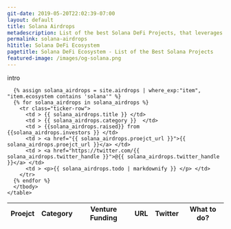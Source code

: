 ```yaml
---
git-date: 2019-05-20T22:02:39-07:00
layout: default
title: Solana Airdrops
metadescription: List of the best Solana DeFi Projects, that leverages decentralized networks to transform old financial products into trustless and transparent protocols.
permalink: solana-airdrops
h1title: Solana DeFi Ecosystem
pagetitle: Solana DeFi Ecosystem - List of the Best Solana Projects
featured-image: /images/og-solana.png
---
```


<section class="section-tickers">
  <p>intro</p>
  <div class="container-tickers">
    <table class="table-tickers">
      <thead>
        <tr>
          <th>Proejct</th>
          <th>Category</th>
          <th>Venture Funding</th>
          <th>URL</th>
          <th>Twitter</th>
          <th>What to do?</th>
        </tr>
      </thead>
      <tbody>

      {% assign solana_airdrops = site.airdrops | where_exp:"item", "item.ecosystem contains 'solana'" %}
      {% for solana_airdrops in solana_airdrops %}
        <tr class="ticker-row">
          <td > {{ solana_airdrops.title }} </td>
          <td > {{ solana_airdrops.category }}  </td>
          <td > {{solana_airdrops.raised}} from {{solana_airdrops.investors }} </td>
          <td > <a href="{{ solana_airdrops.proejct_url }}">{{ solana_airdrops.proejct_url }}</a> </td>
          <td > <a href="https://twitter.com/{{ solana_airdrops.twitter_handle }}">@{{ solana_airdrops.twitter_handle }}</a> </td>
          <td > <p>{{ solana_airdrops.todo | markdownify }} </p> </td>
        </tr>
      {% endfor %}
      </tbody>
    </table>

  </div>
</section>
